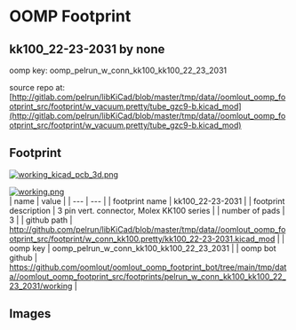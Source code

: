 # OOMP Footprint  
## kk100_22-23-2031  by none  
  
oomp key: oomp_pelrun_w_conn_kk100_kk100_22_23_2031  
  
source repo at: [http://gitlab.com/pelrun/libKiCad/blob/master/tmp/data//oomlout_oomp_footprint_src/footprint/w_vacuum.pretty/tube_gzc9-b.kicad_mod](http://gitlab.com/pelrun/libKiCad/blob/master/tmp/data//oomlout_oomp_footprint_src/footprint/w_vacuum.pretty/tube_gzc9-b.kicad_mod)  
## Footprint  
  
[![working_kicad_pcb_3d.png](working_kicad_pcb_3d_600.png)](working_kicad_pcb_3d.png)  
  
[![working.png](working_600.png)](working.png)  
| name | value | 
| --- | --- | 
| footprint name | kk100_22-23-2031 | 
| footprint description | 3 pin vert. connector, Molex KK100 series | 
| number of pads | 3 | 
| github path | http://github.com/pelrun/libKiCad/blob/master/tmp/data//oomlout_oomp_footprint_src/footprint/w_conn_kk100.pretty/kk100_22-23-2031.kicad_mod | 
| oomp key | oomp_pelrun_w_conn_kk100_kk100_22_23_2031 | 
| oomp bot github | https://github.com/oomlout/oomlout_oomp_footprint_bot/tree/main/tmp/data//oomlout_oomp_footprint_src/footprints/pelrun_w_conn_kk100_kk100_22_23_2031/working | 
## Images  
